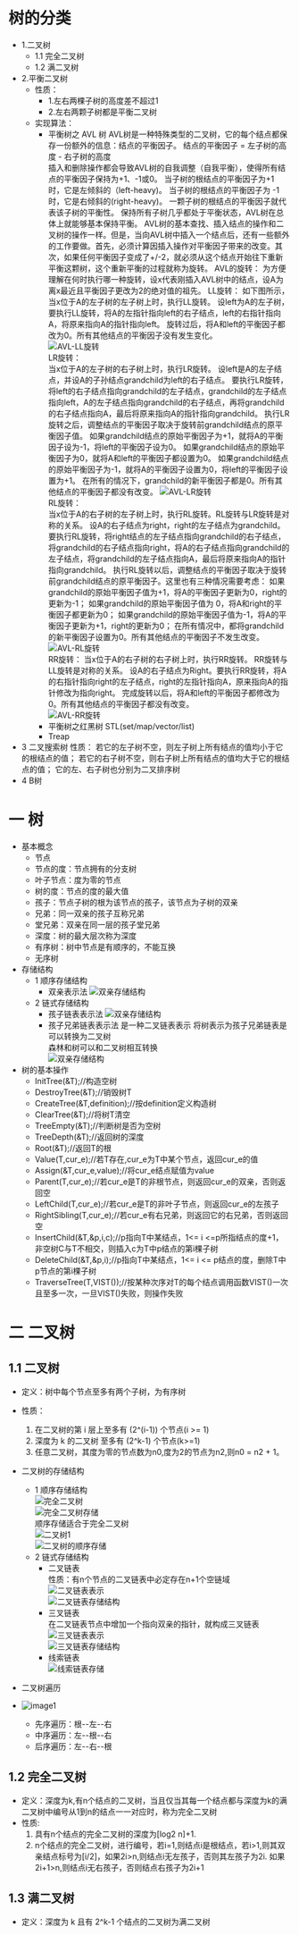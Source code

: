 # 树的分类
- 1.二叉树  
	- 1.1 完全二叉树  
   	- 1.2 满二叉树  
- 2.平衡二叉树   
	- 性质：  
		- 1.左右两棵子树的高度差不超过1
		- 2.左右两颗子树都是平衡二叉树
	- 实现算法：   
  		- 平衡树之 AVL 树 
 			AVL树是一种特殊类型的二叉树，它的每个结点都保存一份额外的信息：结点的平衡因子。
			结点的平衡因子 = 左子树的高度 - 右子树的高度  
			插入和删除操作都会导致AVL树的自我调整（自我平衡），使得所有结点的平衡因子保持为+1、-1或0。
			当子树的根结点的平衡因子为+1时，它是左倾斜的（left-heavy)。
			当子树的根结点的平衡因子为 -1时，它是右倾斜的(right-heavy)。
			一颗子树的根结点的平衡因子就代表该子树的平衡性。
			保持所有子树几乎都处于平衡状态，AVL树在总体上就能够基本保持平衡。
			AVL树的基本查找、插入结点的操作和二叉树的操作一样。但是，当向AVL树中插入一个结点后，还有一些额外的工作要做。首先，必须计算因插入操作对平衡因子带来的改变。其次，如果任何平衡因子变成了+/-2，就必须从这个结点开始往下重新平衡这颗树，这个重新平衡的过程就称为旋转。
			AVL的旋转：
				为方便理解在何时执行哪一种旋转，设x代表刚插入AVL树中的结点，设A为离x最近且平衡因子更改为2的绝对值的祖先。
			LL旋转：
				如下图所示，当x位于A的左子树的左子树上时，执行LL旋转。
				设left为A的左子树，要执行LL旋转，将A的左指针指向left的右子结点，left的右指针指向A，将原来指向A的指针指向left。
				旋转过后，将A和left的平衡因子都改为0。所有其他结点的平衡因子没有发生变化。  
![AVL-LL旋转](https://github.com/OpenSourceStudy12/Data-Structure/blob/master/Image/AVL-LL旋转.png)  
			LR旋转：  
				当x位于A的左子树的右子树上时，执行LR旋转。
				设left是A的左子结点，并设A的子孙结点grandchild为left的右子结点。
				要执行LR旋转，将left的右子结点指向grandchild的左子结点，grandchild的左子结点指向left，A的左子结点指向grandchild的右子结点，再将grandchild的右子结点指向A，最后将原来指向A的指针指向grandchild。
				执行LR旋转之后，调整结点的平衡因子取决于旋转前grandchild结点的原平衡因子值。
				如果grandchild结点的原始平衡因子为+1，就将A的平衡因子设为-1，将left的平衡因子设为0。
				如果grandchild结点的原始平衡因子为0，就将A和left的平衡因子都设置为0。
				如果grandchild结点的原始平衡因子为-1，就将A的平衡因子设置为0，将left的平衡因子设置为+1。
				在所有的情况下，grandchild的新平衡因子都是0。所有其他结点的平衡因子都没有改变。
![AVL-LR旋转](https://github.com/OpenSourceStudy12/Data-Structure/blob/master/Image/AVL-LR旋转.png)  
			RL旋转：  
				当x位于A的右子树的左子树上时，执行RL旋转。RL旋转与LR旋转是对称的关系。
				设A的右子结点为right，right的左子结点为grandchild。要执行RL旋转，将right结点的左子结点指向grandchild的右子结点，将grandchild的右子结点指向right，将A的右子结点指向grandchild的左子结点，将grandchild的左子结点指向A，最后将原来指向A的指针指向grandchild。
				执行RL旋转以后，调整结点的平衡因子取决于旋转前grandchild结点的原平衡因子。这里也有三种情况需要考虑：
				如果grandchild的原始平衡因子值为+1，将A的平衡因子更新为0，right的更新为-1；
				如果grandchild的原始平衡因子值为  0，将A和right的平衡因子都更新为0；
				如果grandchild的原始平衡因子值为-1，将A的平衡因子更新为+1，right的更新为0；
				在所有情况中，都将grandchild的新平衡因子设置为0。所有其他结点的平衡因子不发生改变。    
![AVL-RL旋转](https://github.com/OpenSourceStudy12/Data-Structure/blob/master/Image/AVL-RL旋转.png)    
			RR旋转： 
				当x位于A的右子树的右子树上时，执行RR旋转。
				RR旋转与LL旋转是对称的关系。
				设A的右子结点为Right。要执行RR旋转，将A的右指针指向right的左子结点，right的左指针指向A，原来指向A的指针修改为指向right。
				完成旋转以后，将A和left的平衡因子都修改为0。所有其他结点的平衡因子都没有改变。    
![AVL-RR旋转](https://github.com/OpenSourceStudy12/Data-Structure/blob/master/Image/AVL-RR旋转.png)   
 	  - 平衡树之红黑树 STL(set/map/vector/list)  
 	  - Treap
- 3 二叉搜索树
		性质：
			若它的左子树不空，则左子树上所有结点的值均小于它的根结点的值； 
			若它的右子树不空，则右子树上所有结点的值均大于它的根结点的值； 
			它的左、右子树也分别为二叉排序树  
- 4 B树

# 一 树
- 基本概念
	- 节点  
	- 节点的度：节点拥有的分支树
	- 叶子节点：度为零的节点
	- 树的度：节点的度的最大值
	- 孩子：节点子树的根为该节点的孩子，该节点为子树的双亲
	- 兄弟：同一双亲的孩子互称兄弟
	- 堂兄弟：双亲在同一层的孩子堂兄弟
	- 深度：树的最大层次称为深度
	- 有序树：树中节点是有顺序的，不能互换
	- 无序树
- 存储结构  
	- 1 顺序存储结构
		- 双亲表示法
![双亲存储结构](https://github.com/OpenSourceStudy12/Data-Structure/blob/master/Image/双亲存储结构.png)
	- 2 链式存储结构  
		- 孩子链表表示法
![双亲存储结构](https://github.com/OpenSourceStudy12/Data-Structure/blob/master/Image/孩子链表存储结构.png)
		- 孩子兄弟链表表示法
		是一种二叉链表表示 
		将树表示为孩子兄弟链表是可以转换为二叉树  
		森林和树可以和二叉树相互转换   
![双亲存储结构](https://github.com/OpenSourceStudy12/Data-Structure/blob/master/Image/孩子--兄弟链表存储结构.png)  
- 树的基本操作  
	- InitTree(&T);//构造空树  
	- DestroyTree(&T);//销毁树T  
	- CreateTree(&T,definition);//按definition定义构造树  
	- ClearTree(&T);//将树T清空  
	- TreeEmpty(&T);//判断树是否为空树  
	- TreeDepth(&T);//返回树的深度  
	- Root(&T);//返回T的根   
	- Value(T,cur_e);//若T存在,cur_e为T中某个节点，返回cur_e的值  
	- Assign(&T,cur_e,value);//将cur_e结点赋值为value  
	- Parent(T,cur_e);//若cur_e是T的非根节点，则返回cur_e的双亲，否则返回空    
	- LeftChild(T,cur_e);//若cur_e是T的非叶子节点，则返回cur_e的左孩子  
	- RightSibling(T,cur_e);//若cur_e有右兄弟，则返回它的右兄弟，否则返回空  
	- InsertChild(&T,&p,i,c);//p指向T中某结点，1<= i <=p所指结点的度+1，非空树C与T不相交，则插入c为T中p结点的第i棵子树  
	- DeleteChild(&T,&p,i);//p指向T中某结点，1<= i <= p结点的度，删除T中p节点的第i棵子树   
	- TraverseTree(T,VIST());//按某种次序对T的每个结点调用函数VIST()一次且至多一次，一旦VIST()失败，则操作失败  
	
# 二 二叉树
## 1.1 二叉树
- 定义：树中每个节点至多有两个子树，为有序树
- 性质：  
  1. 在二叉树的第 i 层上至多有 (2^(i-1)) 个节点(i >= 1)
  2. 深度为 k 的二叉树 至多有 (2^k-1) 个节点(k>=1)
  3. 任意二叉树，其度为零的节点数为n0,度为2的节点为n2,则n0 = n2 + 1。  
    
- 二叉树的存储结构  
  - 1 顺序存储结构  
![完全二叉树](https://github.com/OpenSourceStudy12/Data-Structure/blob/master/Image/完全二叉树.png)  
![完全二叉树存储](https://github.com/OpenSourceStudy12/Data-Structure/blob/master/Image/完全二叉树存储.png)  
	 顺序存储适合于完全二叉树  
![二叉树1](https://github.com/OpenSourceStudy12/Data-Structure/blob/master/Image/二叉树1.png)   
![二叉树的顺序存储](https://github.com/OpenSourceStudy12/Data-Structure/blob/master/Image/二叉树的顺序存储.png)   
  - 2 链式存储结构  
  	- 二叉链表  
  		性质：有n个节点的二叉链表中必定存在n+1个空链域  
![二叉链表表示](https://github.com/OpenSourceStudy12/Data-Structure/blob/master/Image/二叉链表表示.png)  
![二叉链表存储结构](https://github.com/OpenSourceStudy12/Data-Structure/blob/master/Image/二叉链表存储结构.png)
  	- 三叉链表  
  	在二叉链表节点中增加一个指向双亲的指针，就构成三叉链表  
![三叉链表表示](https://github.com/OpenSourceStudy12/Data-Structure/blob/master/Image/三叉链表表示.png)  
![三叉链表存储结构](https://github.com/OpenSourceStudy12/Data-Structure/blob/master/Image/三叉链表存储结构.png)
  	- 线索链表  
![线索链表存储](https://github.com/OpenSourceStudy12/Data-Structure/blob/master/Image/线索链表存储.png) 	
	
- 二叉树遍历  
- ![image1](https://github.com/OpenSourceStudy12/Data-Structure/blob/master/Image/image1.jpg)

  - 先序遍历：根--左--右    
  - 中序遍历：左--根--右  
  - 后序遍历：左--右--根

## 1.2 完全二叉树
- 定义：深度为k,有n个结点的二叉树，当且仅当其每一个结点都与深度为k的满二叉树中编号从1到n的结点一一对应时，称为完全二叉树
- 性质:
	1. 具有n个结点的完全二叉树的深度为[log2 n]+1.
	2. n个结点的完全二叉树，进行编号，若i=1,则结点i是根结点，若i>1,则其双亲结点标号为[i/2]，如果2i>n,则结点i无左孩子，否则其左孩子为2i. 如果2i+1>n,则结点i无右孩子，否则结点右孩子为2i+1

## 1.3 满二叉树
- 定义：深度为 k 且有 2^k-1 个结点的二叉树为满二叉树





 
